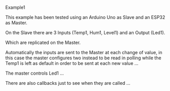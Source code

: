 Example1

This example has been tested using an Arduino Uno as Slave and an ESP32 as Master.

On the Slave there are 3 Inputs (Temp1, Hum1, Level1) and an Output (Led1).

Which are replicated on the Master.

Automatically the inputs are sent to the Master at each change of value, in this case the master configures two instead to be read in polling while the Temp1 is left as default in order to be sent at each new value ...

The master controls Led1 ...

There are also callbacks just to see when they are called ...
